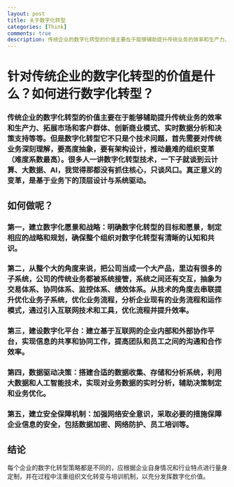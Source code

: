 ```yaml
---
layout: post
title: 关于数字化转型
categories: [Think]
comments: true
description: 传统企业的数字化转型的价值主要在于能够辅助提升传统业务的效率和生产力、拓展市场和客户群体、创新商业模式、实时数据分析和决策支持等等
---
```


# 针对传统企业的数字化转型的价值是什么？如何进行数字化转型？

### 传统企业的数字化转型的价值主要在于能够辅助提升传统业务的效率和生产力、拓展市场和客户群体、创新商业模式、实时数据分析和决策支持等等。但是数字化转型它不只是个技术问题，首先需要对传统业务深刻理解，要高度抽象，要有架构设计，推动最难的组织变革（难度系数最高）。很多人一讲数字化转型技术，一下子就谈到云计算、大数据、AI，我觉得那都没有抓住核心，只谈风口。真正意义的变革，是基于业务下的顶层设计与系统驱动。


## 如何做呢？
### 第一，建立数字化愿景和战略：明确数字化转型的目标和愿景，制定相应的战略和规划，确保整个组织对数字化转型有清晰的认知和共识。

### 第二，从整个大的角度来说，把公司当成一个大产品，里边有很多的子系统，公司的传统业务都被系统接管，系统之间还有交互，抽象为交易体系、协同体系、监控体系、绩效体系。从技术的角度去串联提升优化业务子系统，优化业务流程，分析企业现有的业务流程和运作模式，通过引入互联网技术和工具，优化流程并提升效率。

### 第三，建设数字化平台：建立基于互联网的企业内部和外部协作平台，实现信息的共享和协同工作，提高团队和员工之间的沟通和合作效率。

### 第四，数据驱动决策：搭建合适的数据收集、存储和分析系统，利用大数据和人工智能技术，实现对业务数据的实时分析，辅助决策制定和业务优化。

### 第五，建立安全保障机制：加强网络安全意识，采取必要的措施保障企业信息的安全，包括数据加密、网络防护、员工培训等。


## 结论
每个企业的数字化转型策略都是不同的，应根据企业自身情况和行业特点进行量身定制，并在过程中注重组织文化转变与培训机制，以充分发挥数字化价值。








